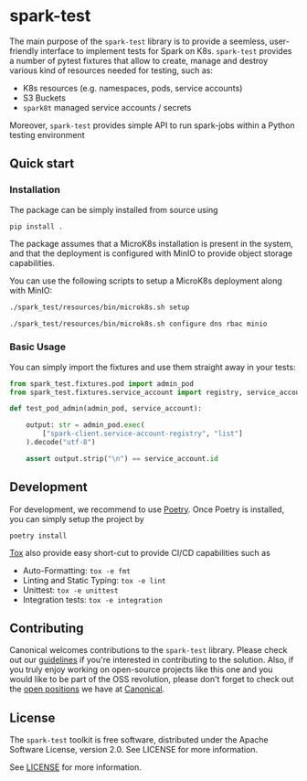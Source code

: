 # spark-test

The main purpose of the `spark-test` library is to provide a seemless, user-friendly interface
to implement tests for Spark on K8s. `spark-test` provides a number of pytest fixtures 
that allow to create, manage and destroy various kind of resources needed for testing, 
such as:

* K8s resources (e.g. namespaces, pods, service accounts)
* S3 Buckets
* `spark8t` managed service accounts / secrets

Moreover, `spark-test` provides simple API to run spark-jobs within a Python testing 
environment

## Quick start

### Installation

The package can be simply installed from source using

```commandline
pip install . 
```

The package assumes that a MicroK8s installation is present in the system, and 
that the deployment is configured with MinIO to provide object storage capabilities.

You can use the following scripts to setup a MicroK8s deployment along with MinIO:

```bash
./spark_test/resources/bin/microk8s.sh setup

./spark_test/resources/bin/microk8s.sh configure dns rbac minio
```

### Basic Usage

You can simply import the fixtures and use them straight away in your tests:

```python
from spark_test.fixtures.pod import admin_pod
from spark_test.fixtures.service_account import registry, service_account

def test_pod_admin(admin_pod, service_account):

    output: str = admin_pod.exec(
        ["spark-client.service-account-registry", "list"]
    ).decode("utf-8")

    assert output.strip("\n") == service_account.id
```

## Development

For development, we recommend to use [Poetry](https://python-poetry.org/). Once Poetry 
is installed, you can simply setup the project by 

```commandline
poetry install
```

[Tox](https://tox.wiki/) also provide easy short-cut to provide CI/CD capabilities
such as

* Auto-Formatting: `tox -e fmt`
* Linting and Static Typing: `tox -e lint`
* Unittest: `tox -e unittest`
* Integration tests: `tox -e integration`

## Contributing

Canonical welcomes contributions to the `spark-test` library. Please check out our [guidelines](./CONTRIBUTING.md) if you're interested in contributing to the solution. Also, if you truly enjoy working on open-source projects like this one and you would like to be part of the OSS revolution, please don't forget to check out the [open positions](https://canonical.com/careers/all) we have at [Canonical](https://canonical.com/).  

## License
The `spark-test` toolkit is free software, distributed under the Apache Software License, version 2.0. See LICENSE for more information.

See [LICENSE](LICENSE) for more information.
